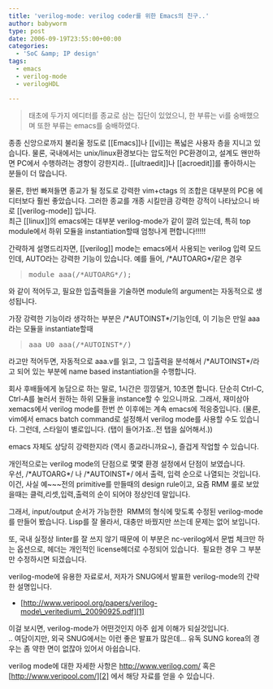 ```yaml
---
title: 'verilog-mode: verilog coder를 위한 Emacs의 친구..'
author: babyworm
type: post
date: 2006-09-19T23:55:00+00:00
categories:
  - 'SoC &amp; IP design'
tags:
  - emacs
  - verilog-mode
  - verilogHDL

---
```

> 태초에 두가지 에디터를 종교로 삼는 집단이 있었으니, 한 부류는 vi를 숭배했으며 또한 부류는 emacs를 숭배하였다.

종종 신앙으로까지 불리울 정도로 [[Emacs]]나 [[vi]]는 폭넓은 사용자 층을 지니고 있습니다. 물론, 국내에서는 unix/linux환경보다는 압도적인 PC환경이고, 설계도 왠만하면 PC에서 수행하려는 경향이 강한지라.. [[ultraedit]]나 [[acroedit]]를 좋아하시는 분들이 더 많습니다.

물론, 한번 빠져들면 종교가 될 정도로 강력한 vim+ctags 의 조합은 대부분의 PC용 에디터보다 훨씬 좋았습니다. 그러한 종교를 개종 시킬만큼 강력한 강적이 나타났으니 바로 [[verilog-mode]] 입니다.  
최근 [[linux]]의 emacs에는 대부분 verilog-mode가 같이 깔려 있는데, 특히 top module에서 하위 모듈을 instantiation할때 엄청나게 편합니다!!!!!

간략하게 설명드리자면, [[verilog]] mode는 emacs에서 사용되는 verilog 입력 모드인데, AUTO라는 강력한 기능이 있습니다. 예를 들어, /\*AUTOARG\*/같은 경우

> <pre parse="verilog">module aaa(/*AUTOARG*/);</pre>

와 같이 적어두고, 필요한 입출력들을 기술하면 module의 argument는 자동적으로 생성됩니다.

가장 강력한 기능이라 생각하는 부분은 /\*AUTOINST\*/기능인데, 이 기능은 만일 aaa라는 모듈을 instantiate할때

> <pre parse="verilog">aaa U0_aaa(/*AUTOINST*/)</pre>

라고만 적어두면, 자동적으로 aaa.v를 읽고, 그 입출력을 분석해서 /\*AUTOINST\*/라고 되어 있는 부분에 name based instantiation을 수행합니다.

회사 후배들에게 농담으로 하는 말로, 1시간은 낑낑댈거, 10초면 합니다. 단순히 Ctrl-C, Ctrl-A를 눌러서 원하는 하위 모듈을 instance할 수 있으니까요. 그래서, 재미삼아 xemacs에서 verilog mode를 한번 쓴 이후에는 계속 emacs에 적응중입니다. (물론, vim에서 emacs batch command로 설정해서 verilog mode를 사용할 수도 있습니다. 그런데, 스타일이 별로입니다. (탭이 들어가죠..전 탭을 싫어해서.))

emacs 자체도 상당히 강력한지라 (역시 종교라니까요~), 즐겁게 작업할 수 있습니다.

개인적으로는 verilog mode의 단점으로 몇몇 환경 설정에서 단점이 보였습니다.  
우선, /\*AUTOARG\*/ 나 /\*AUTOINST\*/ 에서 출력, 입력 순으로 나열되는 것입니다.  
이건, 사실 예~~~전의 primitive를 만들때의 design rule이고, 요즘 RMM 룰로 보았을때는 클럭,리셋,입력,출력의 순이 되어야 정상인데 말입니다.

그래서, input/output 순서가 가능한한  RMM의 형식에 맞도록 수정된 verilog-mode를 만들어 봤습니다. Lisp를 잘 몰라서, 대충만 바꿨지만 쓰는데 문제는 없어 보입니다.

또, 국내 실정상 linter를 잘 쓰지 않기 때문에 이 부분은 nc-verilog에서 문법 체크만 하는 옵션으로, 헤더는 개인적인 license헤더로 수정되어 있습니다.  필요한 경우 그 부분만 수정하시면 되겠습니다.

verilog-mode에 유용한 자료로서, 저자가 SNUG에서 발표한 verilog-mode의 간략한 설명입니다.

  * [http://www.veripool.org/papers/verilog-mode\_veritedium\_20090925.pdf][1]

이걸 보시면, verilog-mode가 어떤것인지 아주 쉽게 이해가 되실것입니다.  
.. 여담이지만, 외국 SNUG에서는 이런 좋은 발표가 많은데&#8230; 유독 SUNG korea의 경우는 좀 약한 면이 없잖아 있어서 아쉽습니다.

verilog mode에 대한 자세한 사항은 <http://www.verilog.com/> 혹은 [http://www.veripool.com/][2] 에서 해당 자료를 얻을 수 있습니다.

 [1]: http://www.veripool.org/papers/verilog-mode_veritedium_20090925.pdf
 [2]: http://www.veripool.org/wiki/verilog-mode